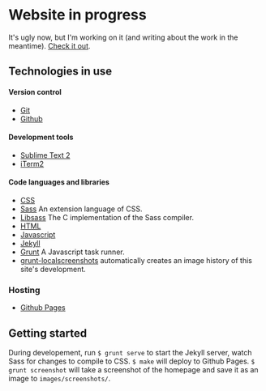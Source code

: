 # Website in progress
It's ugly now, but I'm working on it (and writing about the work in the meantime). [Check it out](http://andrew-liebchen.com).

## Technologies in use

#### Version control
* [Git](http://git-scm.com)
* [Github](https://github.com)

#### Development tools
* [Sublime Text 2](http://www.sublimetext.com/2)
* [iTerm2](http://www.iterm2.com/#/section/home)

#### Code languages and libraries
* [CSS](http://www.w3.org/Style/CSS/Overview.en.html)
* [Sass](http://sass-lang.com/) An extension language of CSS.
* [Libsass](http://libsass.org/) The C implementation of the Sass compiler.
* [HTML](http://www.w3.org/html/)
* [Javascript](https://developer.mozilla.org/en-US/docs/Web/JavaScript)
* [Jekyll](http://jekyllrb.com)
* [Grunt](http://gruntjs.com) A Javascript task runner.
* [grunt-localscreenshots](https://www.npmjs.org/package/grunt-localscreenshots) automatically creates an image history of this site's development.

### Hosting
* [Github Pages](http://https://pages.github.com)

## Getting started
During developement, run `$ grunt serve` to start the Jekyll server, watch Sass for changes to compile to CSS. `$ make` will deploy to Github Pages.
`$ grunt screenshot` will take a screenshot of the homepage and save it as an image to `images/screenshots/`.
